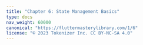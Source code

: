 ```yaml
---
title: "Chapter 6: State Management Basics"
type: docs
nav_weight: 60000
canonical: "https://fluttermasterylibrary.com/1/6"
license: "© 2023 Tokenizer Inc. CC BY-NC-SA 4.0"
---
```


